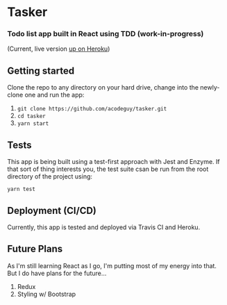 # Tasker
### Todo list app built in React using TDD (work-in-progress)
(Current, live version [up on Heroku](https://tasker-react.herokuapp.com/))

## Getting started
Clone the repo to any directory on your hard drive, change into the newly-clone one and run the app:

1. `git clone https://github.com/acodeguy/tasker.git`
2. `cd tasker`
3. `yarn start`

## Tests
This app is being built using a test-first approach with Jest and Enzyme. If that sort of thing interests you, the test suite csan be run from the root directory of the project using:

```yarn test```

## Deployment (CI/CD)

Currently, this app is tested and deployed via Travis CI and Heroku.

## Future Plans

As I'm still learning React as I go, I'm putting most of my energy into that. But I do have plans for the future...

1. Redux
2. Styling w/ Bootstrap